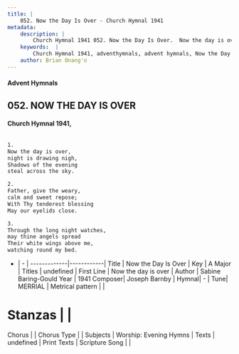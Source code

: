 ```yaml
---
title: |
    052. Now the Day Is Over - Church Hymnal 1941
metadata:
    description: |
        Church Hymnal 1941 052. Now the Day Is Over.  Now the day is over, night is drawing nigh, Shadows of the evening steal across the sky.  
    keywords:  |
        Church Hymnal 1941, adventhymnals, advent hymnals, Now the Day Is Over, Now the day is over. 
    author: Brian Onang'o
---
```


#### Advent Hymnals
## 052. NOW THE DAY IS OVER
####  Church Hymnal 1941,

```txt

1.
Now the day is over,
night is drawing nigh,
Shadows of the evening
steal across the sky.

2.
Father, give the weary,
calm and sweet repose;
With Thy tenderest blessing
May our eyelids close.

3.
Through the long night watches,
may thine angels spread
Their white wings above me,
watching round my bed.


```

- |   -  |
-------------|------------|
Title | Now the Day Is Over |
Key | A Major |
Titles | undefined |
First Line | Now the day is over |
Author | Sabine Baring-Gould
Year | 1941
Composer| Joseph Barnby |
Hymnal|  - |
Tune| MERRIAL |
Metrical pattern | |
# Stanzas |  |
Chorus |  |
Chorus Type |  |
Subjects | Worship: Evening Hymns |
Texts | undefined |
Print Texts | 
Scripture Song |  |
    
